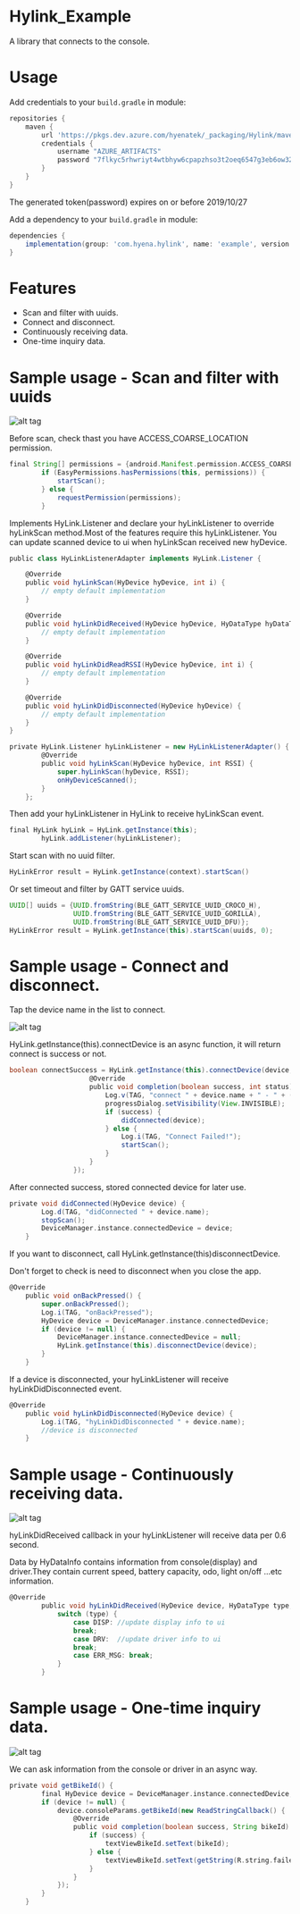 # Hylink_Example

A library that connects to the console.

# Usage
Add credentials to your `build.gradle` in module:
```groovy
repositories {
    maven {
        url 'https://pkgs.dev.azure.com/hyenatek/_packaging/Hylink/maven/v1'
        credentials {
            username "AZURE_ARTIFACTS"
            password "7flkyc5rhwriyt4wtbhyw6cpapzhso3t2oeq6547g3eb6ow32akq"
        }
    }
}
```
The generated token(password) expires on or before 2019/10/27

Add a dependency to your `build.gradle` in module:
```groovy
dependencies {
    implementation(group: 'com.hyena.hylink', name: 'example', version: '1.0.0')
}
```

# Features
- Scan and filter with uuids.
- Connect and disconnect.
- Continuously receiving data.
- One-time inquiry data.

# Sample usage - Scan and filter with uuids
![alt tag](https://media.giphy.com/media/daPFmDWynBAZij4hF7/source.gif)

Before scan, check thast you have ACCESS_COARSE_LOCATION permission.
```groovy
final String[] permissions = {android.Manifest.permission.ACCESS_COARSE_LOCATION};
        if (EasyPermissions.hasPermissions(this, permissions)) {
            startScan();
        } else {
            requestPermission(permissions);
        }
```

Implements HyLink.Listener and declare your hyLinkListener to override hyLinkScan method.Most of the features require this 
hyLinkListener.
You can update scanned device to ui when hyLinkScan received new hyDevice.
```groovy
public class HyLinkListenerAdapter implements HyLink.Listener {

    @Override
    public void hyLinkScan(HyDevice hyDevice, int i) {
        // empty default implementation
    }

    @Override
    public void hyLinkDidReceived(HyDevice hyDevice, HyDataType hyDataType, HyDataInfo hyDataInfo) {
        // empty default implementation
    }

    @Override
    public void hyLinkDidReadRSSI(HyDevice hyDevice, int i) {
        // empty default implementation
    }

    @Override
    public void hyLinkDidDisconnected(HyDevice hyDevice) {
        // empty default implementation
    }
}

private HyLink.Listener hyLinkListener = new HyLinkListenerAdapter() {
        @Override
        public void hyLinkScan(HyDevice hyDevice, int RSSI) {
            super.hyLinkScan(hyDevice, RSSI);
            onHyDeviceScanned();
        }
    };
```

Then add your hyLinkListener in HyLink to receive hyLinkScan event.
```groovy
final HyLink hyLink = HyLink.getInstance(this);
        hyLink.addListener(hyLinkListener);
```

Start scan with no uuid filter.
```groovy
HyLinkError result = HyLink.getInstance(context).startScan()
```

Or set timeout and filter by GATT service uuids.
```groovy
UUID[] uuids = {UUID.fromString(BLE_GATT_SERVICE_UUID_CROCO_H),
                UUID.fromString(BLE_GATT_SERVICE_UUID_GORILLA),
                UUID.fromString(BLE_GATT_SERVICE_UUID_DFU)};
HyLinkError result = HyLink.getInstance(this).startScan(uuids, 0);
```

# Sample usage - Connect and disconnect.
Tap the device name in the list to connect.

![alt tag](https://media.giphy.com/media/SqlvnAqdn1SRHmf0dn/source.gif)

HyLink.getInstance(this).connectDevice is an async function, it will return connect is success or not.
```groovy
boolean connectSuccess = HyLink.getInstance(this).connectDevice(device, new HyLink.ConnectCallback() {
                    @Override
                    public void completion(boolean success, int status) {
                        Log.v(TAG, "connect " + device.name + " - " + (success ? "Success" : "Failed"));
                        progressDialog.setVisibility(View.INVISIBLE);
                        if (success) {
                            didConnected(device);
                        } else {
                            Log.i(TAG, "Connect Failed!");
                            startScan();
                        }
                    }
                });
```

After connected success, stored connected device for later use.
```groovy
private void didConnected(HyDevice device) {
        Log.d(TAG, "didConnected " + device.name);
        stopScan();
        DeviceManager.instance.connectedDevice = device;
    }
```

If you want to disconnect, call HyLink.getInstance(this)disconnectDevice.

Don't forget to check is need to disconnect when you close the app.
```groovy
@Override
    public void onBackPressed() {
        super.onBackPressed();
        Log.i(TAG, "onBackPressed");
        HyDevice device = DeviceManager.instance.connectedDevice;
        if (device != null) {
            DeviceManager.instance.connectedDevice = null;
            HyLink.getInstance(this).disconnectDevice(device);
        }
    }
```

If a device is disconnected, your hyLinkListener will receive hyLinkDidDisconnected event.
```groovy
@Override
    public void hyLinkDidDisconnected(HyDevice device) {
        Log.i(TAG, "hyLinkDidDisconnected " + device.name);
        //device is disconnected
    }
```

# Sample usage - Continuously receiving data.
![alt tag](https://media.giphy.com/media/QA1OfdZeCQBLlBAkKW/source.gif)

hyLinkDidReceived callback in your hyLinkListener will receive data per 0.6 second.

Data by HyDataInfo contains information from console(display) and driver.They contain current speed, battery capacity, odo, light on/off ...etc information.
```groovy
@Override
        public void hyLinkDidReceived(HyDevice device, HyDataType type, HyDataInfo data) {
            switch (type) {
                case DISP: //update display info to ui
                break;
                case DRV:  //update driver info to ui
                break;
                case ERR_MSG: break;
            }
        }
```

# Sample usage - One-time inquiry data.
![alt tag](https://media.giphy.com/media/JpvZS05GsQJyydzZRk/source.gif)

We can ask information from the console or driver in an async way.

```groovy
private void getBikeId() {
        final HyDevice device = DeviceManager.instance.connectedDevice;
        if (device != null) {
            device.consoleParams.getBikeId(new ReadStringCallback() {
                @Override
                public void completion(boolean success, String bikeId) {
                    if (success) {
                        textViewBikeId.setText(bikeId);
                    } else {
                        textViewBikeId.setText(getString(R.string.failed));
                    }
                }
            });
        }
    }
```
